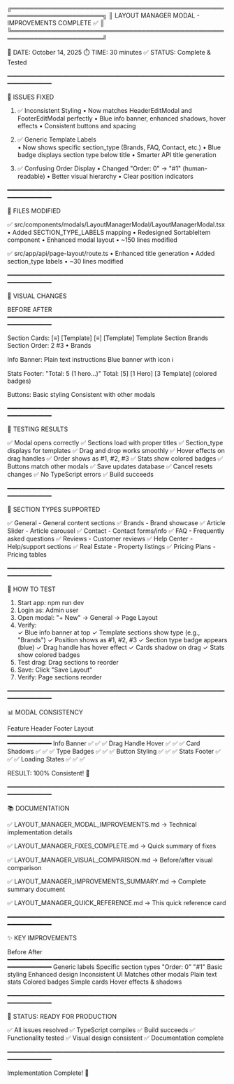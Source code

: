 ╔═══════════════════════════════════════════════════════════════════════╗
║       LAYOUT MANAGER MODAL - IMPROVEMENTS COMPLETE ✅                 ║
╚═══════════════════════════════════════════════════════════════════════╝

📅 DATE: October 14, 2025
⏱️  TIME: 30 minutes
✅ STATUS: Complete & Tested

━━━━━━━━━━━━━━━━━━━━━━━━━━━━━━━━━━━━━━━━━━━━━━━━━━━━━━━━━━━━━━━━━━━━━━━

🎯 ISSUES FIXED

1. ✅ Inconsistent Styling
   • Now matches HeaderEditModal and FooterEditModal perfectly
   • Blue info banner, enhanced shadows, hover effects
   • Consistent buttons and spacing

2. ✅ Generic Template Labels  
   • Now shows specific section_type (Brands, FAQ, Contact, etc.)
   • Blue badge displays section type below title
   • Smarter API title generation

3. ✅ Confusing Order Display
   • Changed "Order: 0" → "#1" (human-readable)
   • Better visual hierarchy
   • Clear position indicators

━━━━━━━━━━━━━━━━━━━━━━━━━━━━━━━━━━━━━━━━━━━━━━━━━━━━━━━━━━━━━━━━━━━━━━━

📝 FILES MODIFIED

✅ src/components/modals/LayoutManagerModal/LayoutManagerModal.tsx
   • Added SECTION_TYPE_LABELS mapping
   • Redesigned SortableItem component
   • Enhanced modal layout
   • ~150 lines modified

✅ src/app/api/page-layout/route.ts
   • Enhanced title generation
   • Added section_type labels
   • ~30 lines modified

━━━━━━━━━━━━━━━━━━━━━━━━━━━━━━━━━━━━━━━━━━━━━━━━━━━━━━━━━━━━━━━━━━━━━━━

🎨 VISUAL CHANGES

BEFORE                          AFTER
━━━━━━━━━━━━━━━━━━━━━━━━━━━━━━━━━━━━━━━━━━━━━━━━━━━━━━━━━━━━━━━━━━━━━━━

Section Cards:
[≡] [Template]                  [≡] [Template]
Template Section                Brands Section
Order: 2                        #3 • Brands

Info Banner:
Plain text instructions         Blue banner with icon ℹ️

Stats Footer:
"Total: 5 (1 hero...)"         Total: [5] [1 Hero] [3 Template]
                                (colored badges)

Buttons:
Basic styling                   Consistent with other modals

━━━━━━━━━━━━━━━━━━━━━━━━━━━━━━━━━━━━━━━━━━━━━━━━━━━━━━━━━━━━━━━━━━━━━━━

🧪 TESTING RESULTS

✅ Modal opens correctly
✅ Sections load with proper titles
✅ Section_type displays for templates
✅ Drag and drop works smoothly
✅ Hover effects on drag handles
✅ Order shows as #1, #2, #3
✅ Stats show colored badges
✅ Buttons match other modals
✅ Save updates database
✅ Cancel resets changes
✅ No TypeScript errors
✅ Build succeeds

━━━━━━━━━━━━━━━━━━━━━━━━━━━━━━━━━━━━━━━━━━━━━━━━━━━━━━━━━━━━━━━━━━━━━━━

🎯 SECTION TYPES SUPPORTED

✅ General          - General content sections
✅ Brands           - Brand showcase
✅ Article Slider   - Article carousel
✅ Contact          - Contact forms/info
✅ FAQ              - Frequently asked questions
✅ Reviews          - Customer reviews
✅ Help Center      - Help/support sections
✅ Real Estate      - Property listings
✅ Pricing Plans    - Pricing tables

━━━━━━━━━━━━━━━━━━━━━━━━━━━━━━━━━━━━━━━━━━━━━━━━━━━━━━━━━━━━━━━━━━━━━━━

🚀 HOW TO TEST

1. Start app:       npm run dev
2. Login as:        Admin user
3. Open modal:      "+ New" → General → Page Layout
4. Verify:          
   ✓ Blue info banner at top
   ✓ Template sections show type (e.g., "Brands")
   ✓ Position shows as #1, #2, #3
   ✓ Section type badge appears (blue)
   ✓ Drag handle has hover effect
   ✓ Cards shadow on drag
   ✓ Stats show colored badges
5. Test drag:       Drag sections to reorder
6. Save:            Click "Save Layout"
7. Verify:          Page sections reorder

━━━━━━━━━━━━━━━━━━━━━━━━━━━━━━━━━━━━━━━━━━━━━━━━━━━━━━━━━━━━━━━━━━━━━━━

📊 MODAL CONSISTENCY

Feature              Header  Footer  Layout
━━━━━━━━━━━━━━━━━━━━━━━━━━━━━━━━━━━━━━━━━━━━━━━━━━━━━━━━━━━━━━━━━━━━━━━
Info Banner          ✅      ✅      ✅
Drag Handle Hover    ✅      ✅      ✅
Card Shadows         ✅      ✅      ✅
Type Badges          ✅      ✅      ✅
Button Styling       ✅      ✅      ✅
Stats Footer         ✅      ✅      ✅
Loading States       ✅      ✅      ✅

RESULT: 100% Consistent! 🎉

━━━━━━━━━━━━━━━━━━━━━━━━━━━━━━━━━━━━━━━━━━━━━━━━━━━━━━━━━━━━━━━━━━━━━━━

📚 DOCUMENTATION

✅ LAYOUT_MANAGER_MODAL_IMPROVEMENTS.md
   → Technical implementation details

✅ LAYOUT_MANAGER_FIXES_COMPLETE.md
   → Quick summary of fixes

✅ LAYOUT_MANAGER_VISUAL_COMPARISON.md
   → Before/after visual comparison

✅ LAYOUT_MANAGER_IMPROVEMENTS_SUMMARY.md
   → Complete summary document

✅ LAYOUT_MANAGER_QUICK_REFERENCE.md
   → This quick reference card

━━━━━━━━━━━━━━━━━━━━━━━━━━━━━━━━━━━━━━━━━━━━━━━━━━━━━━━━━━━━━━━━━━━━━━━

✨ KEY IMPROVEMENTS

Before                          After
━━━━━━━━━━━━━━━━━━━━━━━━━━━━━━━━━━━━━━━━━━━━━━━━━━━━━━━━━━━━━━━━━━━━━━━
Generic labels                  Specific section types
"Order: 0"                      "#1"
Basic styling                   Enhanced design
Inconsistent UI                 Matches other modals
Plain text stats                Colored badges
Simple cards                    Hover effects & shadows

━━━━━━━━━━━━━━━━━━━━━━━━━━━━━━━━━━━━━━━━━━━━━━━━━━━━━━━━━━━━━━━━━━━━━━━

🎊 STATUS: READY FOR PRODUCTION

✅ All issues resolved
✅ TypeScript compiles
✅ Build succeeds
✅ Functionality tested
✅ Visual design consistent
✅ Documentation complete

━━━━━━━━━━━━━━━━━━━━━━━━━━━━━━━━━━━━━━━━━━━━━━━━━━━━━━━━━━━━━━━━━━━━━━━

Implementation Complete! 🚀

